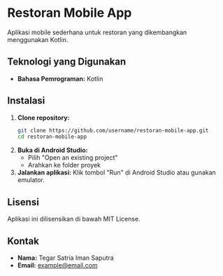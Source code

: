 # Restoran Mobile App

Aplikasi mobile sederhana untuk restoran yang dikembangkan menggunakan Kotlin.

## Teknologi yang Digunakan
- **Bahasa Pemrograman:** Kotlin

## Instalasi
1. **Clone repository:**
   ```bash
   git clone https://github.com/username/restoran-mobile-app.git
   cd restoran-mobile-app
   ```
2. **Buka di Android Studio:**
   - Pilih "Open an existing project"
   - Arahkan ke folder proyek
3. **Jalankan aplikasi:**
   Klik tombol "Run" di Android Studio atau gunakan emulator.

## Lisensi
Aplikasi ini dilisensikan di bawah MIT License.

## Kontak
- **Nama:** Tegar Satria Iman Saputra
- **Email:** example@email.com

